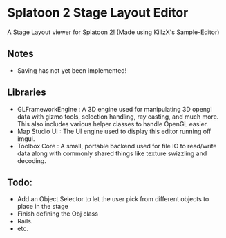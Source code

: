 # Splatoon 2 Stage Layout Editor
A Stage Layout viewer for Splatoon 2! (Made using KillzX's Sample-Editor)

## Notes
- Saving has not yet been implemented!

## Libraries

- GLFrameworkEngine : A 3D engine used for manipulating 3D opengl data with gizmo tools, selection handling, ray casting, and much more. This also includes various helper classes to handle OpenGL easier.  
- Map Studio UI : The UI engine used to display this editor running off imgui. 
- Toolbox.Core : A small, portable backend used for file IO to read/write data along with commonly shared things like texture swizzling and decoding. 

## Todo:
- Add an Object Selector to let the user pick from different objects to place in the stage
- Finish defining the Obj class
- Rails.
- etc.
